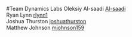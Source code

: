 #Team Dynamics Labs
Oleksiy Al-saadi [Al-saadi](https://github.com/AlexElsonCSU)  
Ryan Lynn	 [rlynn1](https://github.com/rlynn1)  
Joshua Thurston  [joshuathurston](https://github.com/joshuathurston)  
Matthew Johnson  [mjohnson159](https://github.com/mjohnson159)
